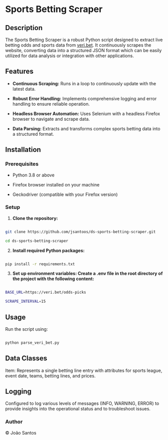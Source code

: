 
# Sports Betting Scraper

  

## Description

The Sports Betting Scraper is a robust Python script designed to extract live betting odds and sports data from [veri.bet](https://veri.bet/odds-picks). It continuously scrapes the website, converting data into a structured JSON format which can be easily utilized for data analysis or integration with other applications.

  

## Features

-  **Continuous Scraping:** Runs in a loop to continuously update with the latest data.

-  **Robust Error Handling:** Implements comprehensive logging and error handling to ensure reliable operation.

-  **Headless Browser Automation:** Uses Selenium with a headless Firefox browser to navigate and scrape data.

-  **Data Parsing:** Extracts and transforms complex sports betting data into a structured format.

  

## Installation

  

### Prerequisites

- Python 3.8 or above

- Firefox browser installed on your machine

- Geckodriver (compatible with your Firefox version)

  

### Setup

1.  **Clone the repository:**

```bash

git clone https://github.com/jsantoos/ds-sports-betting-scraper.git

cd ds-sports-betting-scraper

```

2.  **Install required Python packages:**

```bash

pip install -r requirements.txt

```

  

3.  **Set up environment variables: Create a .env file in the root directory of the project with the following content:**

```bash

BASE_URL=https://veri.bet/odds-picks

SCRAPE_INTERVAL=15

```

  

## Usage

  

Run the script using:

```bash

python parse_veri_bet.py

```

  
  

## Data Classes

  

Item:  Represents  a  single  betting  line  entry  with  attributes  for  sports  league,  event  date,  teams,  betting  lines,  and  prices.

  

## Logging

  

Configured  to  log  various  levels  of  messages (INFO, WARNING,  ERROR) to provide insights into the operational status and to troubleshoot issues.

  

### Author

© João Santos 

  

